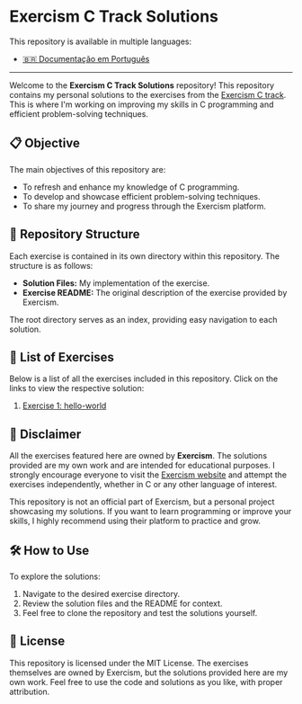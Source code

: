 # Exercism C Track Solutions

This repository is available in multiple languages:
- [🇧🇷 Documentação em Português](README_PT.md)

---

Welcome to the **Exercism C Track Solutions** repository! This repository contains my personal solutions to the exercises from the [Exercism C track](https://exercism.org/tracks/c). This is where I'm working on improving my skills in C programming and efficient problem-solving techniques.

## 📋 Objective

The main objectives of this repository are:
- To refresh and enhance my knowledge of C programming.
- To develop and showcase efficient problem-solving techniques.
- To share my journey and progress through the Exercism platform.

## 📂 Repository Structure

Each exercise is contained in its own directory within this repository. The structure is as follows:
- **Solution Files:** My implementation of the exercise.
- **Exercise README:** The original description of the exercise provided by Exercism.

The root directory serves as an index, providing easy navigation to each solution.

## 🔗 List of Exercises

Below is a list of all the exercises included in this repository. Click on the links to view the respective solution:

1. [Exercise 1: hello-world](./hello-world/)

## 📝 Disclaimer

All the exercises featured here are owned by **Exercism**. The solutions provided are my own work and are intended for educational purposes. I strongly encourage everyone to visit the [Exercism website](https://exercism.org) and attempt the exercises independently, whether in C or any other language of interest.

This repository is not an official part of Exercism, but a personal project showcasing my solutions. If you want to learn programming or improve your skills, I highly recommend using their platform to practice and grow.

## 🛠️ How to Use

To explore the solutions:
1. Navigate to the desired exercise directory.
2. Review the solution files and the README for context.
3. Feel free to clone the repository and test the solutions yourself.

## 📜 License

This repository is licensed under the MIT License. The exercises themselves are owned by Exercism, but the solutions provided here are my own work. Feel free to use the code and solutions as you like, with proper attribution.

